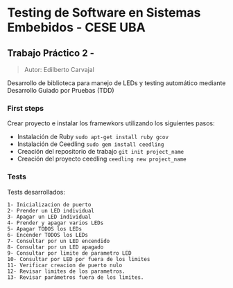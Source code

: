 # Testing de Software en Sistemas Embebidos - CESE UBA
## Trabajo Práctico 2 - 

>Autor: Edilberto Carvajal

Desarrollo de biblioteca para manejo de LEDs y testing automático mediante Desarrollo Guiado por Pruebas (TDD)

### First steps

Crear proyecto e instalar los framewkors utilizando los siguientes pasos:

- Instalación de Ruby
`sudo apt-get install ruby gcov`
- Instalación de Ceedling
`sudo gem install ceedling`
- Creación del repositorio de trabajo
`git init project_name`
- Creación del proyecto ceedling
`ceedling new project_name`

### Tests

Tests desarrollados:

```
1- Inicializacion de puerto
2- Prender un LED individual
3- Apagar un LED individual
4- Prender y apagar varios LEDs
5- Apagar TODOS los LEDs
6- Encender TODOS los LEDs
7- Consultar por un LED encendido
8- Consultar por un LED apagado
9- Consultar por limite de parametro LED
10- Consultar por LED por fuera de los limites
11- Verificar creacion de puerto nulo
12- Revisar limites de los parametros.
13- Revisar parámetros fuera de los limites.
```
